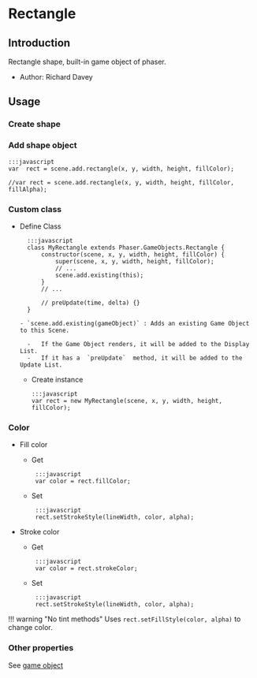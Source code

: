 
# Rectangle

  

## Introduction

  

Rectangle shape, built-in game object of phaser.

  

* Author: Richard Davey

  

## Usage

### Create shape

  

### Add shape object

  


    :::javascript
    var  rect = scene.add.rectangle(x, y, width, height, fillColor);

    //var rect = scene.add.rectangle(x, y, width, height, fillColor, fillAlpha);



  

### Custom class


- Define Class

        :::javascript
        class MyRectangle extends Phaser.GameObjects.Rectangle {
            constructor(scene, x, y, width, height, fillColor) {
                super(scene, x, y, width, height, fillColor);
                // ...
                scene.add.existing(this);
            }
            // ...

            // preUpdate(time, delta) {}
        }

      - `scene.add.existing(gameObject)` : Adds an existing Game Object to this Scene.
	 
    	-   If the Game Object renders, it will be added to the Display List.
    	-   If it has a  `preUpdate`  method, it will be added to the Update List.

  - Create instance
  
        :::javascript
        var rect = new MyRectangle(scene, x, y, width, height, fillColor);


### Color

 - Fill color
	 - Get

            :::javascript
	        var color = rect.fillColor;
	 
	 - Set
  
            :::javascript
	        rect.setStrokeStyle(lineWidth, color, alpha);

 - Stroke color
	 - Get

            :::javascript
	        var color = rect.strokeColor;
	 
	 - Set
  
            :::javascript
	        rect.setStrokeStyle(lineWidth, color, alpha);

!!! warning "No tint methods"
    Uses `rect.setFillStyle(color, alpha)` to change color.

### Other properties

See [game object](https://rexrainbow.github.io/phaser3-rex-notes/docs/site/gameobject/)